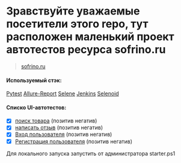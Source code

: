 # Зравствуйте уважаемые посетители этого repo, тут расположен маленький проект автотестов ресурса sofrino.ru
> <a target="_blank" href="https://sofrino.ru/">sofrino.ru</a>


#### Используемый стэк:

[Pytest](data.img.images.jpg) [Allure-Report](data.img.1_eRmKOtMx0I4p-Qibvhaz0w.png) [Selene](data.img.logo-icon.png) [Jenkins](data.img.png-clipart-jenkins-continuous-integration-continuous-delivery-ci-cd-computer-software-others-hand-logo-thumbnail.png) [Selenoid](data.img.og-image.jpg)

#### Cписко UI-автотестов:
- [x] [поиск товара](tests/test_find_product) (позитив негатив) 
- [x] [написать отзыв](tests/test_review) (позитив негатив)
- [x] [Вход пользователя](tests/test_user_login) (позитив негатив)
- [x] [Регистрация пользователя](tests/test_register_user) (позитив негатив)

Для локального запуска запустить от администратора starter.ps1

